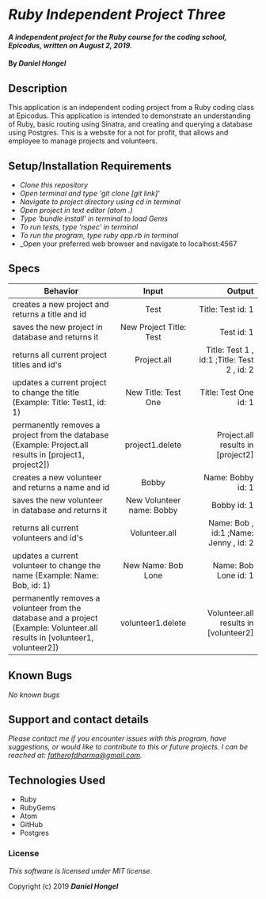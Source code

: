 # _Ruby Independent Project Three_

#### _A independent project for the Ruby course for the coding school, Epicodus, written on August 2, 2019._

#### By _**Daniel Hongel**_

## Description

This application is an independent coding project from a Ruby coding class at Epicodus. This application is intended to demonstrate an understanding of Ruby, basic routing using Sinatra, and creating and querying a database using Postgres. This is a website for a not for profit, that allows and employee to manage projects and volunteers.

## Setup/Installation Requirements

* _Clone this repository_
* _Open terminal and type 'git clone [git link]'_
* _Navigate to project directory using cd in terminal_
* _Open project in text editor (atom .)_
* _Type 'bundle install' in terminal to load Gems_
* _To run tests, type 'rspec' in terminal_
* _To run the program, type ruby app.rb in terminal_
* _Open your preferred web browser and navigate to localhost:4567

## Specs
| Behavior | Input | Output |
| ------------- |:-------------:| -----:|
|creates a new project and returns a title and id|Test|Title: Test id: 1|
|saves the new project in database and returns it|New Project Title: Test|Test id: 1|
|returns all current project titles and id's|Project.all|Title: Test 1 , id:1 ;Title: Test 2 , id: 2|
|updates a current project to change the title (Example: Title: Test1, id: 1)|New Title: Test One|Title: Test One id: 1|
|permanently removes a project from the database (Example: Project.all results in [project1, project2])|project1.delete|Project.all results in [project2]|
creates a new volunteer and returns a name and id|Bobby|Name: Bobby id: 1|
|saves the new volunteer in database and returns it|New Volunteer name: Bobby|Bobby id: 1|
|returns all current volunteers and id's|Volunteer.all|Name: Bob , id:1 ;Name: Jenny , id: 2|
|updates a current volunteer to change the name (Example: Name: Bob, id: 1)|New Name: Bob Lone|Name: Bob Lone id: 1|
|permanently removes a volunteer from the database and a project (Example: Volunteer.all results in [volunteer1, volunteer2])|volunteer1.delete|Volunteer.all results in [volunteer2]|

## Known Bugs

_No known bugs_

## Support and contact details

_Please contact me if you encounter issues with this program, have suggestions, or would like to contribute to this or future projects. I can be reached at:  fatherofdharma@gmail.com._

## Technologies Used

* Ruby
* RubyGems
* Atom
* GitHub
* Postgres

### License
_This software is licensed under MIT license._

Copyright (c) 2019 **_Daniel Hongel_**

